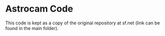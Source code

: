 # Astrocam Code

This code is kept as a copy of the original repository at sf.net (link can be found in the main folder).

